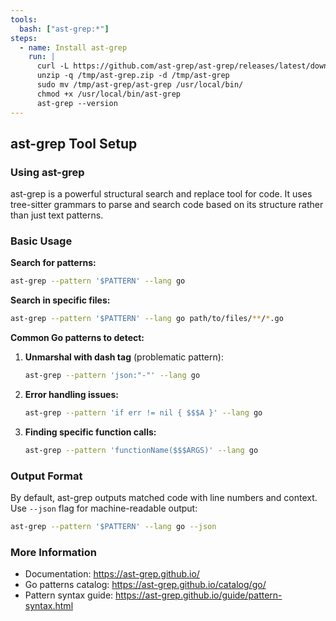 ```yaml
---
tools:
  bash: ["ast-grep:*"]
steps:
  - name: Install ast-grep
    run: |
      curl -L https://github.com/ast-grep/ast-grep/releases/latest/download/ast-grep-x86_64-unknown-linux-gnu.zip -o /tmp/ast-grep.zip
      unzip -q /tmp/ast-grep.zip -d /tmp/ast-grep
      sudo mv /tmp/ast-grep/ast-grep /usr/local/bin/
      chmod +x /usr/local/bin/ast-grep
      ast-grep --version
---
```


## ast-grep Tool Setup

### Using ast-grep

ast-grep is a powerful structural search and replace tool for code. It uses tree-sitter grammars to parse and search code based on its structure rather than just text patterns.

### Basic Usage

**Search for patterns:**
```bash
ast-grep --pattern '$PATTERN' --lang go
```

**Search in specific files:**
```bash
ast-grep --pattern '$PATTERN' --lang go path/to/files/**/*.go
```

**Common Go patterns to detect:**

1. **Unmarshal with dash tag** (problematic pattern):
   ```bash
   ast-grep --pattern 'json:"-"' --lang go
   ```

2. **Error handling issues:**
   ```bash
   ast-grep --pattern 'if err != nil { $$$A }' --lang go
   ```

3. **Finding specific function calls:**
   ```bash
   ast-grep --pattern 'functionName($$$ARGS)' --lang go
   ```

### Output Format

By default, ast-grep outputs matched code with line numbers and context. Use `--json` flag for machine-readable output:
```bash
ast-grep --pattern '$PATTERN' --lang go --json
```

### More Information

- Documentation: https://ast-grep.github.io/
- Go patterns catalog: https://ast-grep.github.io/catalog/go/
- Pattern syntax guide: https://ast-grep.github.io/guide/pattern-syntax.html
